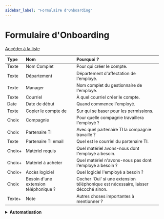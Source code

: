```yaml
---
sidebar_label: "Formulaire d'Onboarding"
---
```


# Formulaire d'Onboarding

[Accéder à la liste](https://groupeautoouellet.sharepoint.com/sites/testingEP2/Lists/Employee/AllItems.aspx)

| Type    | Nom                  | Pourquoi ?                                             |
| :------ | :------------------- | :----------------------------------------------------- |
| Texte   | Nom Complet          | Pour qui créer le compte.                              |
| Texte   | Département          | Département d'affectation de l'employé.                |
| Texte   | Manager              | Nom complet du gestionnaire de l'employé.              |
| Texte   | Courriel             | À quel courriel créer le compte.                       |
| Date    | Date de début        | Quand commence l'employé.                              |
| Texte   | Copier le compte de  | Sur qui se baser pour les permissions.                 |
| Choix   | Compagnie            | Pour quelle compagnie travaillera l'employé ?          |
| Choix   | Partenaire TI        | Avec quel partenaire TI la compagnie travaille ?       |
| Texte   | Partenaire TI email  | Quel est le courriel du partenaire TI.                 |
| Choix+  | Matériel requis      | Quel matériel avons-nous dont l'employé a besoin.      |
| Choix+  | Matériel à acheter   | Quel matériel n'avons-nous pas dont l'employé a besoin ? |
| Choix+  | Accès logiciel       | Quel logiciel l'employé a besoin ?                     |
| Choix   | Besoin d'une extension téléphonique ? | Cocher 'Oui' si une extension téléphonique est nécessaire, laisser décoché sinon. |
| Texte+  | Note                 | Autres choses importantes à mentionner ?               |

<details>
<summary><strong>Automatisation</strong></summary>

### [Envoie un courriel au Partenaire TI et au DG pour préparer ce dont le nouvel employé aura besoin.](/docs/flows/onboarding)

<details>
<summary><strong>Voir l'exemple de courriel</strong></summary>

![Exemple d'email d'onboarding](/img/email-onboarding.png)

</details>

</details>
